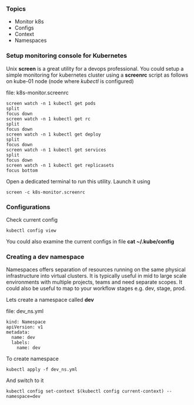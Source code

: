 ### Topics

  * Monitor k8s
  * Configs
  * Context
  * Namespaces


### Setup monitoring console for Kubernetes
Unix **screen** is a great utility for a devops professional. You could setup a simple monitoring for kubernetes cluster using a **screenrc** script as follows on kube-01 node (node where *kubectl* is configured)

file: k8s-monitor.screenrc

```
screen watch -n 1 kubectl get pods
split
focus down
screen watch -n 1 kubectl get rc
split
focus down
screen watch -n 1 kubectl get deploy
split
focus down
screen watch -n 1 kubectl get services
split
focus down
screen watch -n 1 kubectl get replicasets
focus bottom
```

Open a dedicated terminal to run this utility.  Launch it using

```
screen -c k8s-monitor.screenrc

```


### Configurations

Check current config
```
kubectl config view
```

You could also examine the current configs in file **cat ~/.kube/config**

### Creating a dev namespace

Namespaces offers separation of resources running on the same physical infrastructure into virtual clusters. It is typically useful in mid to large scale environments with multiple projects, teams and need separate scopes. It could also be useful to map to your workflow stages e.g. dev, stage, prod.   

Lets create a namespace called **dev**  

file: dev_ns.yml
```
kind: Namespace
apiVersion: v1
metadata:
  name: dev
  labels:
    name: dev
```

To create namespace

```
kubectl apply -f dev_ns.yml
```


And switch to it
```
kubectl config set-context $(kubectl config current-context) --namespace=dev

```
